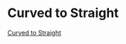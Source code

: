# Curved to Straight

[Curved to Straight](https://www.youtube.com/watch?v=Lrvw2Ffy0PU&ab_channel=OnlineTutorials)
